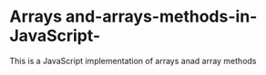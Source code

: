 # Arrays and-arrays-methods-in-JavaScript-
This is a JavaScript implementation of arrays anad array methods
